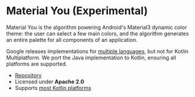 # Material You (Experimental)

Material You is the algorithm powering Android's Material3 dynamic color theme: the user can select a few main colors, and the algorithm generates an entire palette for all components of an application.

Google releases implementations for [multiple languages](https://github.com/material-foundation/material-color-utilities), but not for Kotlin Multiplatform. We port the Java implementation to Kotlin, ensuring all platforms are supported.

<div class="grid cards" markdown>

- [Repository](https://gitlab.com/opensavvy/ui/material-you-algorithm)
- Licensed under **Apache 2.0**
- Supports [most Kotlin platforms](../supported-platforms.md)

</div>
